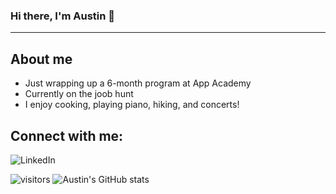 ### Hi there, I'm Austin 👋
---

## About me
- Just wrapping up a 6-month program at App Academy
- Currently on the joob hunt
- I enjoy cooking, playing piano, hiking, and concerts!

## Connect with me:
![LinkedIn](https://img.shields.io/badge/LinkedIn-0077B5?style=for-the-badge&logo=linkedin&logoColor=white)



![visitors](https://visitor-badge.glitch.me/badge?page_id=akuemper.akuemper)
![Austin's GitHub stats](https://github-readme-stats.vercel.app/api?username=akuemper&show_icons=true&theme=dracula)


<!--
**AKuemper/AKuemper** is a ✨ _special_ ✨ repository because its `README.md` (this file) appears on your GitHub profile.

Here are some ideas to get you started:

- 🔭 I’m currently working on ...
- 🌱 I’m currently learning ...
- 👯 I’m looking to collaborate on ...
- 🤔 I’m looking for help with ...
- 💬 Ask me about ...
- 📫 How to reach me: ...
- 😄 Pronouns: ...
- ⚡ Fun fact: ...
-->
